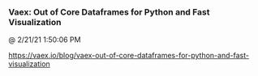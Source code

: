 ﻿

### Vaex: Out of Core Dataframes for Python and Fast Visualization
@ 2/21/21 1:50:06 PM

https://vaex.io/blog/vaex-out-of-core-dataframes-for-python-and-fast-visualization

